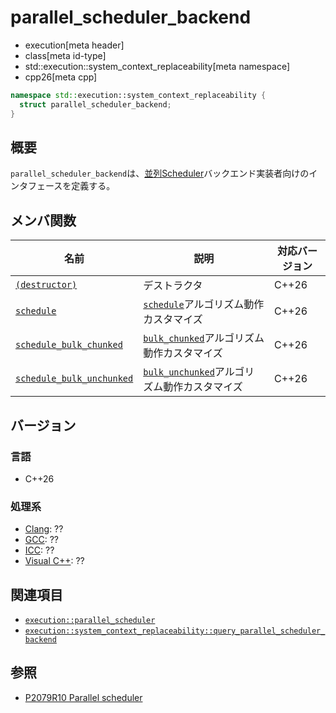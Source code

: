 # parallel_scheduler_backend
* execution[meta header]
* class[meta id-type]
* std::execution::system_context_replaceability[meta namespace]
* cpp26[meta cpp]

```cpp
namespace std::execution::system_context_replaceability {
  struct parallel_scheduler_backend;
}
```

## 概要
`parallel_scheduler_backend`は、[並列Scheduler](../parallel_scheduler.md)バックエンド実装者向けのインタフェースを定義する。


## メンバ関数

| 名前 | 説明 | 対応バージョン |
|------|------|----------------|
| [`(destructor)`](parallel_scheduler_backend/op_destructor.md) | デストラクタ | C++26 |
| [`schedule`](parallel_scheduler_backend/schedule.md) | [`schedule`](../schedule.md)アルゴリズム動作カスタマイズ | C++26 |
| [`schedule_bulk_chunked`](parallel_scheduler_backend/schedule_bulk_chunked.md) | [`bulk_chunked`](../bulk_chunked.md)アルゴリズム動作カスタマイズ | C++26 |
| [`schedule_bulk_unchunked`](parallel_scheduler_backend/schedule_bulk_unchunked.md) | [`bulk_unchunked`](../bulk_unchunked.md)アルゴリズム動作カスタマイズ | C++26 |


## バージョン
### 言語
- C++26

### 処理系
- [Clang](/implementation.md#clang): ??
- [GCC](/implementation.md#gcc): ??
- [ICC](/implementation.md#icc): ??
- [Visual C++](/implementation.md#visual_cpp): ??


## 関連項目
- [`execution::parallel_scheduler`](../parallel_scheduler.md)
- [`execution::system_context_replaceability::query_parallel_scheduler_backend`](query_parallel_scheduler_backend.md)


## 参照
- [P2079R10 Parallel scheduler](https://open-std.org/jtc1/sc22/wg21/docs/papers/2025/p2079r10.html)

